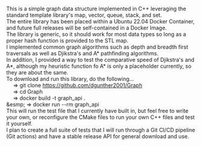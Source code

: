 This is a simple graph data structure implemented in C++ leveraging the standard template library's map, vector, queue, stack, and set. <br />
The entire library has been placed within a Ubuntu 22.04 Docker Container, and future full releases will be self-contained in a Docker Image. <br />
The library is generic, so it should work for most data types so long as a proper hash function is provided to the STL map. <br />
I implemented common graph algorithms such as depth and breadth first traversals as well as Djikstra's and A* pathfinding algorithms. <br />
In addition, I provided a way to test the comparative speed of Djikstra's and A*, although my heuristic function fo A* is only a placeholder currently, so they are about the same. <br />
To download and run this library, do the following... <br />
&emsp;  => git clone https://github.com/dgunther2001/Graph <br />
&emsp;  => cd Graph <br />
&emsp;  => docker build -t graph_api . <br />
&esmp;  => docker run --rm graph_api <br />
This will run the test file that I currently have built in, but feel free to write your own, or reconfigure the CMake files to run your own C++ files and test it yourself. <br />
I plan to create a full suite of tests that I will run through a Git CI/CD pipeline (Git actions) and have a stable release API for general download and use. <br />
